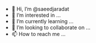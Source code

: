 - 👋 Hi, I’m @saeedjaradat
- 👀 I’m interested in ...
- 🌱 I’m currently learning ...
- 💞️ I’m looking to collaborate on ...
- 📫 How to reach me ...

<!---
saeedjaradat/saeedjaradat is a ✨ special ✨ repository because its `README.md` (this file) appears on your GitHub profile.
You can click the Preview link to take a look at your changes.
--->
